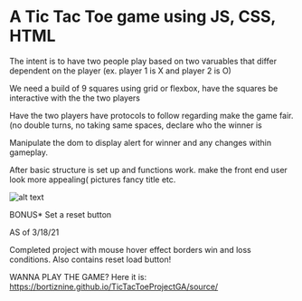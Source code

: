 <h1>A Tic Tac Toe game using JS, CSS, HTML</h1>

The intent is to have two people play based on two varuables that differ dependent on the player (ex. player 1 is X and player 2 is O)

We need a build of 9 squares using grid or flexbox, have the squares be interactive with the the two players

Have the two players have protocols to follow regarding make the game fair. (no double turns, no taking same spaces, declare who the winner is

Manipulate the dom to display alert for winner and any changes within gameplay.

After basic structure is set up and functions work. make the front end user look more appealing( pictures fancy title etc.


![alt text](https://pbs.twimg.com/profile_images/700841686365175809/j85laibY.jpg)

BONUS* Set a reset button

AS of 3/18/21

Completed project with mouse hover effect borders win and loss conditions. Also contains reset load button!

WANNA PLAY THE GAME? Here it is: https://bortiznine.github.io/TicTacToeProjectGA/source/

